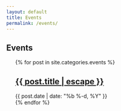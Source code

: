 ```yaml
---
layout: default
title: Events 
permalink: /events/
---
```


<h2> Events </h2>
<ul class="post-list"> {% for post in site.categories.events %}
   <li style="list-style-type: none;">
   <h2> <a class="post-link" href="{{ post.url | prepend: site.baseurl }}">{{ post.title | escape }}</a> </h2>
      <span class="post-meta">{{ post.date | date: "%b %-d, %Y" }}</span>
   </li>
    {% endfor %}
</ul>
<!-- add dc919's google calendar?-->
